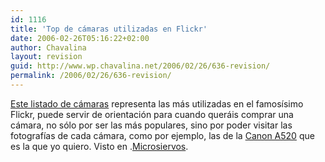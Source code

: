 ```yaml
---
id: 1116
title: 'Top de cámaras utilizadas en Flickr'
date: 2006-02-26T05:16:22+02:00
author: Chavalina
layout: revision
guid: http://www.wp.chavalina.net/2006/02/26/636-revision/
permalink: /2006/02/26/636-revision/
---
```

<a href="http://flagrantdisregard.com/flickr/topcameras.php" target="_blank">Este listado de cámaras</a> representa las más utilizadas en el famos&iacute;simo Flickr, puede servir de orientación para cuando queráis comprar una cámara, no sólo por ser las más populares, sino por poder visitar las fotograf&iacute;as de cada cámara, como por ejemplo, las de la <a href="http://www.flickr.com/photos/tags/a520" target="_blank">Canon A520</a> que es la que yo quiero. Visto en .<a href="http://www.microsiervos.com/archivo/internet/top-100-camaras-flickr.html" target="_blank">Microsiervos</a>.